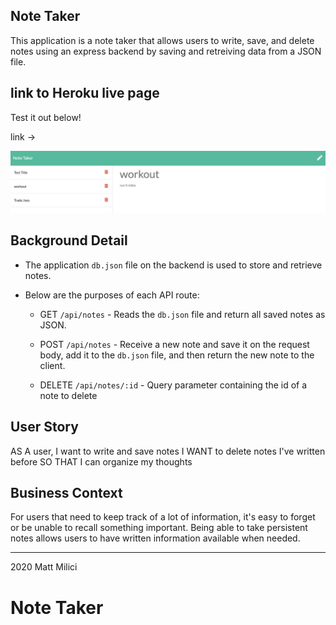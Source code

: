 ## Note Taker

This application is a note taker that allows users to write, save, and delete notes using an express backend by saving and retreiving data from a JSON file.

## link to Heroku live page

Test it out below!

link ->

![Generated Team Page](./Develop/img/img.png)

## Background Detail

- The application `db.json` file on the backend is used to store and retrieve notes.

- Below are the purposes of each API route:

  - GET `/api/notes` - Reads the `db.json` file and return all saved notes as JSON.

  - POST `/api/notes` - Receive a new note and save it on the request body, add it to the `db.json` file, and then return the new note to the client.

  - DELETE `/api/notes/:id` - Query parameter containing the id of a note to delete

## User Story

AS A user, I want to write and save notes
I WANT to delete notes I've written before
SO THAT I can organize my thoughts

## Business Context

For users that need to keep track of a lot of information, it's easy to forget or be unable to recall something important. Being able to take persistent notes allows users to have written information available when needed.

---

2020 Matt Milici

# Note Taker

